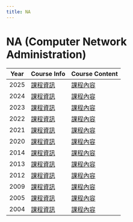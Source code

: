 ```yaml
---
title: NA
---
```


# NA (Computer Network Administration)

| Year | Course Info | Course Content |
|------|-------------|----------------|
| 2025 | [課程資訊](/na/2025/course-info) | [課程內容](/na/2025/course-content) |
| 2024 | [課程資訊](/na/2024/course-info) | [課程內容](/na/2024/course-content) |
| 2023 | [課程資訊](/na/2023/course-info) | [課程內容](/na/2023/course-content) |
| 2022 | [課程資訊](/na/2022/course-info) | [課程內容](/na/2022/course-content) |
| 2021 | [課程資訊](/na/2021/course-info) | [課程內容](/na/2021/course-content) |
| 2020 | [課程資訊](/na/2020/course-info) | [課程內容](/na/2020/course-content) |
| 2014 | [課程資訊](/na/2014/course-info) | [課程內容](/na/2014/course-content) |
| 2013 | [課程資訊](/na/2013/course-info) | [課程內容](/na/2013/course-content) |
| 2012 | [課程資訊](/na/2012/course-info) | [課程內容](/na/2012/course-content) |
| 2009 | [課程資訊](/na/2009/course-info) | [課程內容](/na/2009/course-content) |
| 2005 | [課程資訊](/na/2005/course-info) | [課程內容](/na/2005/course-content) |
| 2004 | [課程資訊](/na/2004/course-info) | [課程內容](/na/2004/course-content) |

